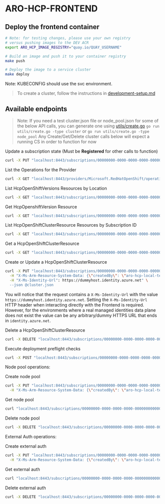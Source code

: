 # ARO-HCP-FRONTEND

## Deploy the frontend container

```bash
# Note: for testing changes, please use your own registry
# versus pushing images to the DEV ACR
export ARO_HCP_IMAGE_REGISTRY="quay.io/QUAY_USERNAME"

# Build an image and push it to your container registry
make push

# Deploy the image to a service cluster
make deploy
```

Note: KUBECONFIG should use the svc environment.

> To create a cluster, follow the instructions in [development-setup.md](../dev-infrastructure/docs/development-setup.md)

## Available endpoints

> Note: If you need a test cluster.json file or node_pool.json for some of the below API calls, you can generate one using [utils/create.go](./utils/create.go)
> `go run utils/create.go -type cluster`
> or
> `go run utils/create.go -type node_pool`
> Any Create/Get/Delete cluster calls below will expect a running CS in order to function for now



Update a subscription state (Must be **Registered** for other calls to function)
```bash
curl -X PUT "localhost:8443/subscriptions/00000000-0000-0000-0000-000000000000?api-version=2.0" --json '{"state":"Registered", "registrationDate": "now", "properties": { "tenantId": "00000000-0000-0000-0000-000000000000"}}'
```

List the Operations for the Provider
```bash
curl -X GET "localhost:8443/providers/Microsoft.RedHatOpenShift/operations?api-version=2024-06-10-preview"
```

List HcpOpenShiftVersions Resources by Location

```bash
curl -X GET "localhost:8443/subscriptions/00000000-0000-0000-0000-000000000000/providers/Microsoft.RedHatOpenShift/locations/westus3/hcpOpenShiftVersions?api-version=2024-06-10-preview"
```

Get HcpOpenshiftVersion Resource

```bash
curl -X GET "localhost:8443/subscriptions/00000000-0000-0000-0000-000000000000/providers/Microsoft.RedHatOpenShift/locations/westus3/hcpOpenShiftVersions/4.19.7?api-version=2024-06-10-preview"
```

List HcpOpenShiftClusterResource Resources by Subscription ID
```bash
curl -X GET "localhost:8443/subscriptions/00000000-0000-0000-0000-000000000000/providers/Microsoft.RedHatOpenShift/hcpOpenShiftClusters?api-version=2024-06-10-preview"
```

Get a HcpOpenShiftClusterResource
```bash
curl -X GET "localhost:8443/subscriptions/00000000-0000-0000-0000-000000000000/resourceGroups/dev-test-rg/providers/Microsoft.RedHatOpenShift/hcpOpenShiftClusters/dev-test-cluster?api-version=2024-06-10-preview"
```

Create or Update a HcpOpenShiftClusterResource

```bash
curl -X PUT "localhost:8443/subscriptions/00000000-0000-0000-0000-000000000000/resourceGroups/dev-test-rg/providers/Microsoft.RedHatOpenShift/hcpOpenShiftClusters/dev-test-cluster?api-version=2024-06-10-preview" \
  -H "X-Ms-Arm-Resource-System-Data: {\"createdBy\": \"aro-hcp-local-testing\", \"createdByType\": \"User\", \"createdAt\": \"2024-06-06T19:26:56+00:00\"}" \
  -H "X-Ms-Identity-Url": https://dummyhost.identity.azure.net" \
  --json @cluster.json
```

You will notice that the request contains a `X-Ms-Identity-Url` with the value `https://dummyhost.identity.azure.net`. Setting the `X-Ms-Identity-Url` HTTP header when interacting directly
with the Frontend is required. However, for the environments where a real managed identities data plane does not exist the value can be any arbitrary/dummy HTTPS URL that ends in `identity.azure.net`.

Delete a HcpOpenShiftClusterResource
```bash
curl -X DELETE "localhost:8443/subscriptions/00000000-0000-0000-0000-000000000000/resourceGroups/dev-test-rg/providers/Microsoft.RedHatOpenShift/hcpOpenShiftClusters/dev-test-cluster?api-version=2024-06-10-preview"
```

Execute deployment preflight checks
```bash
curl -X POST "localhost:8443/subscriptions/00000000-0000-0000-0000-000000000000/resourceGroups/dev-test-rg/providers/Microsoft.RedHatOpenShift/deployments/YOUR_DEPLOYMENT_NAME/preflight?api-version=2020-06-01" --json preflight.json
```

Node pool operations:

Create node pool
```bash
curl -X PUT "localhost:8443/subscriptions/00000000-0000-0000-0000-000000000000/resourceGroups/dev-test-rg/providers/Microsoft.RedHatOpenShift/hcpOpenShiftClusters/dev-test-cluster/nodePools/dev-nodepool?api-version=2024-06-10-preview" \
  -H "X-Ms-Arm-Resource-System-Data: {\"createdBy\": \"aro-hcp-local-testing\", \"createdByType\": \"User\", \"createdAt\": \"2024-06-06T19:26:56+00:00\"}" --json @node_pool.json
```

Get node pool
```bash
curl "localhost:8443/subscriptions/00000000-0000-0000-0000-000000000000/resourceGroups/dev-test-rg/providers/Microsoft.RedHatOpenShift/hcpOpenShiftClusters/dev-test-cluster/nodePools/dev-nodepool?api-version=2024-06-10-preview"
```

Delete node pool
```bash
curl -X DELETE "localhost:8443/subscriptions/00000000-0000-0000-0000-000000000000/resourceGroups/dev-test-rg/providers/Microsoft.RedHatOpenShift/hcpOpenShiftClusters/dev-test-cluster/nodePools/dev-nodepool?api-version=2024-06-10-preview"
```

External Auth operations:

Create external auth
```bash
curl -X PUT "localhost:8443/subscriptions/00000000-0000-0000-0000-000000000000/resourceGroups/dev-test-rg/providers/Microsoft.RedHatOpenShift/hcpOpenShiftClusters/dev-test-cluster/externalAuths/entra?api-version=2024-06-10-preview" \
  -H "X-Ms-Arm-Resource-System-Data: {\"createdBy\": \"aro-hcp-local-testing\", \"createdByType\": \"User\", \"createdAt\": \"2024-06-06T19:26:56+00:00\"}" --json @external_auth.json
```

Get external auth
```bash
curl "localhost:8443/subscriptions/00000000-0000-0000-0000-000000000000/resourceGroups/dev-test-rg/providers/Microsoft.RedHatOpenShift/hcpOpenShiftClusters/dev-test-cluster/externalAuths/entra?api-version=2024-06-10-preview"
```

Delete external auth
```bash
curl -X DELETE "localhost:8443/subscriptions/00000000-0000-0000-0000-000000000000/resourceGroups/dev-test-rg/providers/Microsoft.RedHatOpenShift/hcpOpenShiftClusters/dev-test-cluster/externalAuths/entra?api-version=2024-06-10-preview"
```
